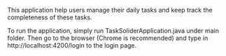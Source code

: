 This application help users manage their daily tasks and keep track the completeness of these tasks.

To run the application, simply run TaskSoliderApplication.java under main folder.
Then go to the browser (Chrome is recommended) and type in http://localhost:4200/login to the login page.

